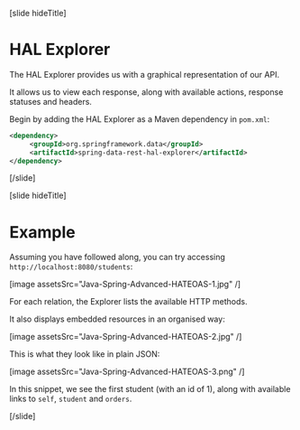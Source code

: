 [slide hideTitle]

# HAL Explorer

The HAL Explorer provides us with a graphical representation of our API.

It allows us to view each response, along with available actions, response statuses and headers.

Begin by adding the HАL Explorer as a Maven dependency in `pom.xml`:

```xml
<dependency>​
     <groupId>org.springframework.data</groupId>​
     <artifactId>spring-data-rest-hal-explorer</artifactId>​
</dependency>​
```

[/slide]

[slide hideTitle]

# Example

Assuming you have followed along, you can try accessing `http://localhost:8080/students`:

[image assetsSrc="Java-Spring-Advanced-HATEOAS-1.jpg" /]

For each relation, the Explorer lists the available HTTP methods.

It also displays embedded resources in an organised way:

[image assetsSrc="Java-Spring-Advanced-HATEOAS-2.jpg" /]

This is what they look like in plain JSON:

[image assetsSrc="Java-Spring-Advanced-HATEOAS-3.png" /]

In this snippet, we see the first student (with an id of 1), along with available links to `self`, `student` and `orders`.

[/slide]
